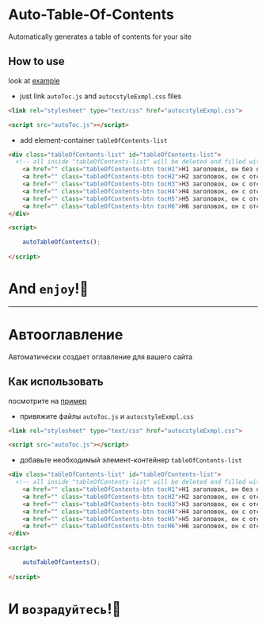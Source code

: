 # Auto-Table-Of-Contents
Automatically generates a table of contents for your site

## How to use
look at [example](https://github.com/NudeUnicorn/Auto-Table-Of-Contents/tree/main/Example)

- just link `autoToc.js` and `autocstyleExmpl.css` files

```html
<link rel="stylesheet" type="text/css" href="autocstyleExmpl.css">

<script src="autoToc.js"></script>
```

- add element-container `tableOfContents-list`

```html
<div class="tableOfContents-list" id="tableOfContents-list">
  <!-- all inside "tableOfContents-list" will be deleted and filled with you h-tags anchors-->
    <a href="" class="tableOfContents-btn tocH1">H1 заголовок, он без отступа</a>
    <a href="" class="tableOfContents-btn tocH2">H2 заголовок, он с отступом</a>
    <a href="" class="tableOfContents-btn tocH3">H3 заголовок, он с отступом</a>
    <a href="" class="tableOfContents-btn tocH4">H4 заголовок, он с отступом</a>
    <a href="" class="tableOfContents-btn tocH5">H5 заголовок, он с отступом</a>
    <a href="" class="tableOfContents-btn tocH6">H6 заголовок, он с отступом</a>
</div>

<script>

    autoTableOfContents();
    
</script>
```

# And `enjoy`!🎉
---
# Автооглавление
Автоматически создает оглавление для вашего сайта

## Как использовать
посмотрите на [пример](https://github.com/NudeUnicorn/Auto-Table-Of-Contents/tree/main/Example)

- привяжите файлы `autoToc.js` и `autocstyleExmpl.css`

```html
<link rel="stylesheet" type="text/css" href="autocstyleExmpl.css">

<script src="autoToc.js"></script>
```

- добавьте необходимый элемент-контейнер `tableOfContents-list`

```html
<div class="tableOfContents-list" id="tableOfContents-list">
  <!-- all inside "tableOfContents-list" will be deleted and filled with you h-tags anchors-->
    <a href="" class="tableOfContents-btn tocH1">H1 заголовок, он без отступа</a>
    <a href="" class="tableOfContents-btn tocH2">H2 заголовок, он с отступом</a>
    <a href="" class="tableOfContents-btn tocH3">H3 заголовок, он с отступом</a>
    <a href="" class="tableOfContents-btn tocH4">H4 заголовок, он с отступом</a>
    <a href="" class="tableOfContents-btn tocH5">H5 заголовок, он с отступом</a>
    <a href="" class="tableOfContents-btn tocH6">H6 заголовок, он с отступом</a>
</div>

<script>

    autoTableOfContents();
    
</script>
```

# И `возрадуйтесь`!🎉
